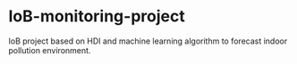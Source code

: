 # IoB-monitoring-project
IoB project based on HDI and machine learning algorithm to forecast indoor pollution environment.
